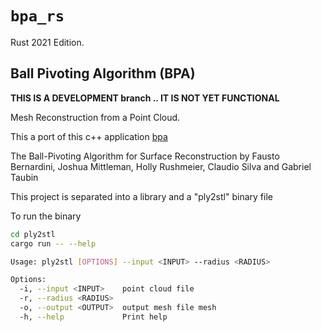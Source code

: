 # `bpa_rs`

Rust 2021 Edition.

## Ball Pivoting Algorithm (BPA)

**THIS IS A DEVELOPMENT branch .. IT IS NOT YET FUNCTIONAL**

Mesh Reconstruction from a Point Cloud.

This a port of this c++ application [bpa](<https://github.com/bernhardmgruber/bpa>)

The Ball-Pivoting Algorithm for Surface Reconstruction by Fausto Bernardini, Joshua Mittleman, Holly Rushmeier, Claudio Silva and Gabriel Taubin

This project is separated into a library and a "ply2stl" binary file

To run the binary

```bash
cd ply2stl
cargo run -- --help
```

```bash
Usage: ply2stl [OPTIONS] --input <INPUT> --radius <RADIUS>

Options:
  -i, --input <INPUT>    point cloud file
  -r, --radius <RADIUS>
  -o, --output <OUTPUT>  output mesh file mesh
  -h, --help             Print help
```
